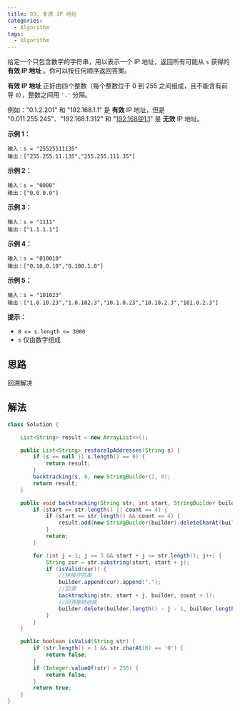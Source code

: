 ```yaml
---
title: 93. 复原 IP 地址
categories:
  - Algorithm
tags:
  - Algorithm
---
```


给定一个只包含数字的字符串，用以表示一个 IP 地址，返回所有可能从 `s` 获得的 **有效 IP 地址** 。你可以按任何顺序返回答案。

**有效 IP 地址** 正好由四个整数（每个整数位于 0 到 255 之间组成，且不能含有前导 `0`），整数之间用 `'.'` 分隔。

例如："0.1.2.201" 和 "192.168.1.1" 是 **有效** IP 地址，但是 "0.011.255.245"、"192.168.1.312" 和 "192.168@1.1" 是 **无效** IP 地址。

**示例 1：**

```
输入：s = "25525511135"
输出：["255.255.11.135","255.255.111.35"]
```

**示例 2：**

```
输入：s = "0000"
输出：["0.0.0.0"]
```

**示例 3：**

```
输入：s = "1111"
输出：["1.1.1.1"]
```

**示例 4：**

```
输入：s = "010010"
输出：["0.10.0.10","0.100.1.0"]
```

**示例 5：**

```
输入：s = "101023"
输出：["1.0.10.23","1.0.102.3","10.1.0.23","10.10.2.3","101.0.2.3"]
```

**提示：**

- `0 <= s.length <= 3000`
- `s` 仅由数字组成

## 思路

回溯解决

## 解法

```java
class Solution {

    List<String> result = new ArrayList<>();

    public List<String> restoreIpAddresses(String s) {
        if (s == null || s.length() == 0) {
            return result;
        }
        backtracking(s, 0, new StringBuilder(), 0);
        return result;
    }

    public void backtracking(String str, int start, StringBuilder builder, int count) {
        if (start == str.length() || count == 4) {
            if (start == str.length() && count == 4) {
                result.add(new StringBuilder(builder).deleteCharAt(builder.length() - 1).toString());
            }
            return;
        }

        for (int j = 1; j <= 3 && start + j <= str.length(); j++) {
            String cur = str.substring(start, start + j);
            if (isValid(cur)) {
                //拼接字符串
                builder.append(cur).append(".");
                //回溯
                backtracking(str, start + j, builder, count + 1);
                //回溯撤销选择
                builder.delete(builder.length() - j - 1, builder.length());
            }
        }
    }

    public boolean isValid(String str) {
        if (str.length() > 1 && str.charAt(0) == '0') {
            return false;
        }
        if (Integer.valueOf(str) > 255) {
            return false;
        }
        return true;
    }
}
```


